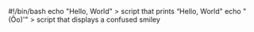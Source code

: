 #!/bin/bash
echo "Hello, World" > script that prints “Hello, World"
echo "(Ôo)'\" > script that displays a confused smiley

